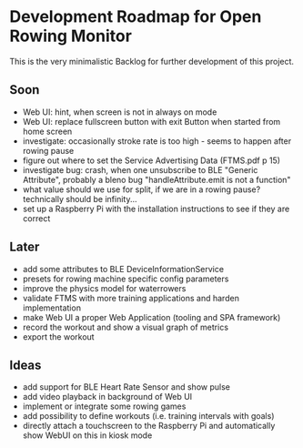 # Development Roadmap for Open Rowing Monitor

This is the very minimalistic Backlog for further development of this project.

## Soon

* Web UI: hint, when screen is not in always on mode
* Web UI: replace fullscreen button with exit Button when started from home screen
* investigate: occasionally stroke rate is too high - seems to happen after rowing pause
* figure out where to set the Service Advertising Data (FTMS.pdf p 15)
* investigate bug: crash, when one unsubscribe to BLE "Generic Attribute", probably a bleno bug "handleAttribute.emit is not a function"
* what value should we use for split, if we are in a rowing pause? technically should be infinity...
* set up a Raspberry Pi with the installation instructions to see if they are correct

## Later

* add some attributes to BLE DeviceInformationService
* presets for rowing machine specific config parameters
* improve the physics model for waterrowers
* validate FTMS with more training applications and harden implementation
* make Web UI a proper Web Application (tooling and SPA framework)
* record the workout and show a visual graph of metrics
* export the workout

## Ideas

* add support for BLE Heart Rate Sensor and show pulse
* add video playback in background of Web UI
* implement or integrate some rowing games
* add possibility to define workouts (i.e. training intervals with goals)
* directly attach a touchscreen to the Raspberry Pi and automatically show WebUI on this in kiosk mode
